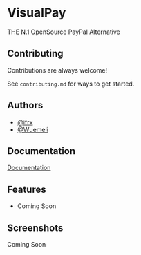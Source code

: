 
# VisualPay

THE N.1 OpenSource PayPal Alternative



## Contributing

Contributions are always welcome!

See `contributing.md` for ways to get started. 


## Authors
- [@ifrx](https://github.com/ironflipper) 
- [@Wuemeli](https://www.github.com/wuemeli)


## Documentation

[Documentation](https://github.com/Wuemeli/visualpay/wiki)


## Features

- Coming Soon


## Screenshots

Coming Soon



